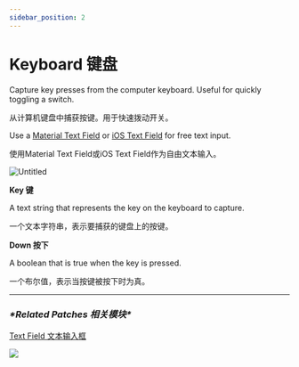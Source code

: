 ```yaml
---
sidebar_position: 2
---
```


# Keyboard 键盘

Capture key presses from the computer keyboard. Useful for quickly toggling a switch.

从计算机键盘中捕获按键。用于快速拨动开关。

Use a [Material Text Field](https://www.notion.so/Text-Field-4a2ab8b08c3a49d19b19e4f715dedf41) or [iOS Text Field](https://www.notion.so/Text-Field-35f7f23e5f714582ab1c7d7af511281b) for free text input.

使用Material Text Field或iOS Text Field作为自由文本输入。

![Untitled](https://s3.us-west-2.amazonaws.com/secure.notion-static.com/5b0be732-9dc3-435c-a1d9-813bf26d504c/Untitled.png?X-Amz-Algorithm=AWS4-HMAC-SHA256&X-Amz-Content-Sha256=UNSIGNED-PAYLOAD&X-Amz-Credential=AKIAT73L2G45EIPT3X45%2F20220602%2Fus-west-2%2Fs3%2Faws4_request&X-Amz-Date=20220602T170917Z&X-Amz-Expires=86400&X-Amz-Signature=5ccf795e731a7c4447261654d2439c12cfaf66e147009c2d9bfaa1c4bb98fac7&X-Amz-SignedHeaders=host&response-content-disposition=filename%20%3D%22Untitled.png%22&x-id=GetObject)

**Key 键**

A text string that represents the key on the keyboard to capture.

一个文本字符串，表示要捕获的键盘上的按键。

**Down 按下**

A boolean that is true when the key is pressed.

一个布尔值，表示当按键被按下时为真。

------

### ***\*Related Patches 相关模块\****

[Text Field 文本输入框](https://www.notion.so/Text-Field-35f7f23e5f714582ab1c7d7af511281b)

![](https://s3.us-west-2.amazonaws.com/secure.notion-static.com/369f2031-e735-4b90-b297-ee795577ebfc/Untitled.png?X-Amz-Algorithm=AWS4-HMAC-SHA256&X-Amz-Content-Sha256=UNSIGNED-PAYLOAD&X-Amz-Credential=AKIAT73L2G45EIPT3X45%2F20220602%2Fus-west-2%2Fs3%2Faws4_request&X-Amz-Date=20220602T170924Z&X-Amz-Expires=86400&X-Amz-Signature=8ee0d591c88b9156704f41569cb1f3dfa63faa389720d5a165fcd527359aa45c&X-Amz-SignedHeaders=host&response-content-disposition=filename%20%3D%22Untitled.png%22&x-id=GetObject)
